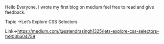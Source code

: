 Hello Everyone, I wrote my first blog on medium feel free to read and give feedback.


Topic ->Let’s Explore CSS Selectors


Link->https://medium.com/@satendrasingh1325/lets-explore-css-selectors-fe903ba04759
